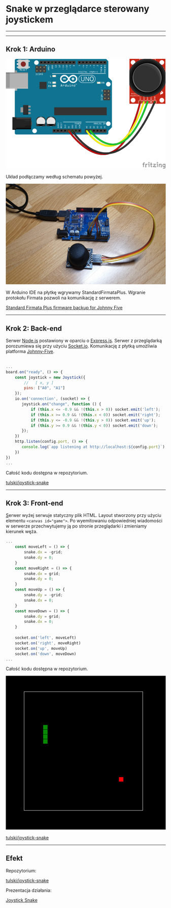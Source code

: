# Snake w przeglądarce sterowany joystickem

---

---

## Krok 1: Arduino

![images/joystick-sparkfun.png](images/joystick-sparkfun.png)

Układ podłączamy według schematu powyżej. 

![images/20210126_162040.jpg](images/20210126_162040.jpg)

W Arduino IDE na płytkę wgrywamy StandardFirmataPlus. Wgranie protokołu Firmata pozwoli  na komunikację z serwerem.

[Standard Firmata Plus firmware backup for Johnny Five](https://gist.github.com/cookiengineer/4f292c952209e0f74d4c18b995dac855)

---

## Krok 2: Back-end

Serwer [Node.js](https://nodejs.org/en/) postawiony w oparciu o [Express.js](http://expressjs.com/). Serwer z przeglądarką porozumiewa się przy użyciu  [Socket.io](https://socket.io/). Komunikację z płytką umożliwia platforma [Johnny-Five](http://johnny-five.io/).

```jsx

...
board.on("ready", () => {
    const joystick = new Joystick({
        //   [ x, y ]
        pins: ["A0", "A1"]
    });
    io.on('connection', (socket) => {
       joystick.on("change", function () {
           if (this.x <= -0.9 && !(this.x > 0)) socket.emit('left');
           if (this.x >= 0.9 && !(this.x < 0)) socket.emit('right');
           if (this.y <= -0.9 && !(this.y > 0)) socket.emit('up');
           if (this.y >= 0.9 && !(this.y < 0)) socket.emit('down');
       });
    })
    http.listen(config.port, () => {
       console.log(`app listening at http://localhost:${config.port}`)
    })
})
...
```

Całość kodu dostępna w repozytorium.

[tulski/joystick-snake](https://github.com/tulski/joystick-snake/blob/master/src/server.js)

---

## Krok 3: Front-end

[S](https://styled-components.com/)erwer wyżej serwuje statyczny plik HTML. Layout stworzony przy użyciu elementu `<canvas id="game">`.  Po wyemitowaniu odpowiedniej wiadomości w serwerze przechwytujemy ją po stronie przeglądarki i zmieniamy kierunek węża. 

```jsx
...
    const moveLeft = () => {
        snake.dx = -grid;
        snake.dy = 0;
    }
    const moveRight = () => {
        snake.dx = grid;
        snake.dy = 0;
    }
    const moveUp = () => {
        snake.dy = -grid;
        snake.dx = 0;
    }
    const moveDown = () => {
        snake.dy = grid;
        snake.dx = 0;
    }

    socket.on('left', moveLeft)
    socket.on('right', moveRight)
    socket.on('up', moveUp)
    socket.on('down', moveDown)
...
```

Całość kodu dostępna w repozytorium.

![images/Untitled.png](images/Untitled.png)

[tulski/joystick-snake](https://github.com/tulski/joystick-snake/blob/master/static/index.html)

---

## Efekt

Repozytorium:

[tulski/joystick-snake](https://github.com/tulski/joystick-snake)

Prezentacja działania:

[Joystick Snake](https://www.youtube.com/watch?v=gd5adrq-pCY)
